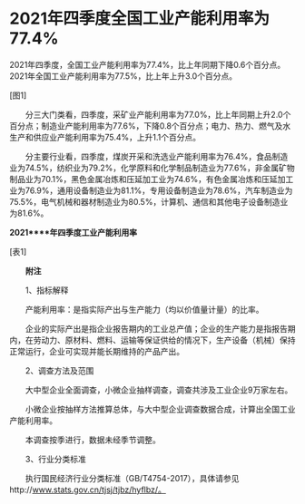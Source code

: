 # 2021年四季度全国工业产能利用率为77.4%

2021年四季度，全国工业产能利用率为77.4%，比上年同期下降0.6个百分点。2021年全国工业产能利用率为77.5%，比上年上升3.0个百分点。

\[图1\]

　　分三大门类看，四季度，采矿业产能利用率为77.0%，比上年同期上升2.0个百分点；制造业产能利用率为77.6%，下降0.8个百分点；电力、热力、燃气及水生产和供应业产能利用率为75.4%，上升1.1个百分点。

　　分主要行业看，四季度，煤炭开采和洗选业产能利用率为76.4%，食品制造业为74.5%，纺织业为79.2%，化学原料和化学制品制造业为77.6%，非金属矿物制品业为70.1%，黑色金属冶炼和压延加工业为74.6%，有色金属冶炼和压延加工业为76.9%，通用设备制造业为81.1%，专用设备制造业为78.6%，汽车制造业为75.5%，电气机械和器材制造业为80.5%，计算机、通信和其他电子设备制造业为81.6%。

**2021****年四季度工业产能利用率**

\[表1\]

　　**附注**

　　1、指标解释

　　产能利用率：是指实际产出与生产能力（均以价值量计量）的比率。

　　企业的实际产出是指企业报告期内的工业总产值；企业的生产能力是指报告期内，在劳动力、原材料、燃料、运输等保证供给的情况下，生产设备（机械）保持正常运行，企业可实现并能长期维持的产品产出。

　　2、调查方法及范围

　　大中型企业全面调查，小微企业抽样调查，调查共涉及工业企业9万家左右。

　　小微企业按抽样方法推算总体，与大中型企业调查数据合成，计算出全国工业产能利用率。

　　本调查按季进行，数据未经季节调整。

　　3、行业分类标准

　　执行国民经济行业分类标准（GB/T4754-2017），具体请参见http://www.stats.gov.cn/tjsj/tjbz/hyflbz/。